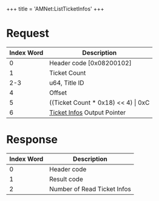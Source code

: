 +++
title = 'AMNet:ListTicketInfos'
+++

# Request

| Index Word | Description                                                                       |
|------------|-----------------------------------------------------------------------------------|
| 0          | Header code \[0x08200102\]                                                        |
| 1          | Ticket Count                                                                      |
| 2-3        | u64, Title ID                                                                     |
| 4          | Offset                                                                            |
| 5          | ((Ticket Count \* 0x18) \<\< 4) \| 0xC                                            |
| 6          | [Ticket Infos](Application_Manager_Services#ticketinfo "wikilink") Output Pointer |

# Response

| Index Word | Description                 |
|------------|-----------------------------|
| 0          | Header code                 |
| 1          | Result code                 |
| 2          | Number of Read Ticket Infos |
